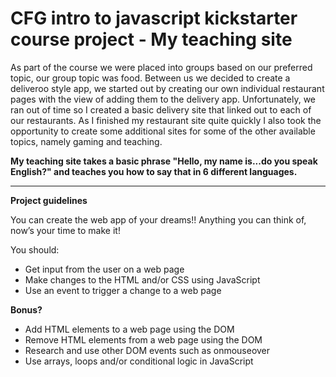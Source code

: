 # CFG intro to javascript kickstarter course project - My teaching site
As part of the course we were placed into groups based on our preferred topic, our group topic was food. Between us we decided to create a deliveroo style app, we started out by creating our own 
individual restaurant pages with the view of adding them to the delivery app. Unfortunately, we ran out of time so I created a basic delivery site that linked out to each of our restaurants. 
As I finished my restaurant site quite quickly I also took the opportunity to create some additional sites for some of the other available topics, namely gaming and teaching.

<b>My teaching site takes a basic phrase "Hello, my name is...do you speak English?" and teaches you how to say that in 6 different languages.</b>

<hr>
<b>Project guidelines</b>

You can create the web app of your dreams!! Anything you can think of, now’s your time to make it!

You should:
+ Get input from the user on a web page<br>
+ Make changes to the HTML and/or CSS using JavaScript<br>
+ Use an event to trigger a change to a web page<br>

<b>Bonus?</b>
+ Add HTML elements to a web page using the DOM<br>
+ Remove HTML elements from a web page using the DOM<br>
+ Research and use other DOM events such as onmouseover<br>
+ Use arrays, loops and/or conditional logic in JavaScript<br>
